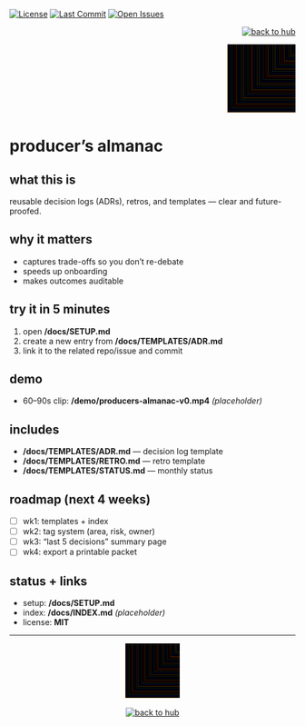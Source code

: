 <!-- LS BADGES START -->
<p align="left">
  <a href="https://github.com/ludus-scrinium/producers-almanac/blob/main/LICENSE"><img alt="License" src="https://img.shields.io/github/license/ludus-scrinium/producers-almanac"></a>
  <a href="https://github.com/ludus-scrinium/producers-almanac/commits/main"><img alt="Last Commit" src="https://img.shields.io/github/last-commit/ludus-scrinium/producers-almanac"></a>
  <a href="https://github.com/ludus-scrinium/producers-almanac/issues"><img alt="Open Issues" src="https://img.shields.io/github/issues/ludus-scrinium/producers-almanac"></a>
</p>
<!-- LS BADGES END -->

<p align="right">
  <a href="https://github.com/ludus-scrinium/ludus-scrinium-hub">
    <img src="https://img.shields.io/badge/%E2%86%90%20back%20to%20hub-111?style=for-the-badge" alt="back to hub">
  </a>
</p>

<p align="right">
  <img src="./docs/heropfp.png" alt="producer’s almanac" width="120">
</p>

# producer’s almanac

## what this is
reusable decision logs (ADRs), retros, and templates — clear and future-proofed.

## why it matters
- captures trade-offs so you don’t re-debate  
- speeds up onboarding  
- makes outcomes auditable  

## try it in 5 minutes
1) open **/docs/SETUP.md**  
2) create a new entry from **/docs/TEMPLATES/ADR.md**  
3) link it to the related repo/issue and commit  

## demo
- 60–90s clip: **/demo/producers-almanac-v0.mp4** *(placeholder)*

## includes
- **/docs/TEMPLATES/ADR.md** — decision log template  
- **/docs/TEMPLATES/RETRO.md** — retro template  
- **/docs/TEMPLATES/STATUS.md** — monthly status  

## roadmap (next 4 weeks)
- [ ] wk1: templates + index  
- [ ] wk2: tag system (area, risk, owner)  
- [ ] wk3: “last 5 decisions” summary page  
- [ ] wk4: export a printable packet  

## status + links
- setup: **/docs/SETUP.md**  
- index: **/docs/INDEX.md** *(placeholder)*  
- license: **MIT**

---

<p align="center">
  <img src="./docs/heropfp.png" alt="producer’s almanac" width="96">
</p>

<p align="center">
  <a href="https://github.com/ludus-scrinium/ludus-scrinium-hub">
    <img src="https://img.shields.io/badge/%E2%86%90%20back%20to%20hub-111?style=for-the-badge" alt="back to hub">
  </a>
</p>

